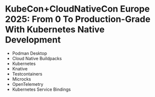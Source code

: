 # KubeCon+CloudNativeCon Europe 2025: From 0 To Production-Grade With Kubernetes Native Development

* Podman Desktop
* Cloud Native Buildpacks
* Kubernetes
* Knative
* Testcontainers
* Microcks
* OpenTelemetry
* Kubernetes Service Bindings
